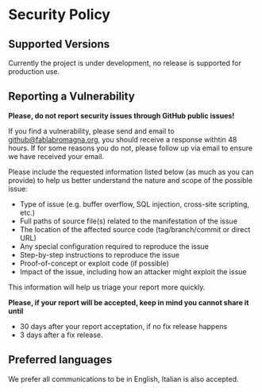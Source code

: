 ﻿# Security Policy

## Supported Versions

Currently the project is under development, no release is supported for production use.

## Reporting a Vulnerability

**Please, do not report security issues through GitHub public issues!**

If you find a vulnerability, please send and email to github@fablabromagna.org, you should receive a response withtin 48 hours.
If for some reasons you do not, please follow up via email to ensure we have received your email.

Please include the requested information listed below (as much as you can provide) to help us better understand the nature and scope of the possible issue:

- Type of issue (e.g. buffer overflow, SQL injection, cross-site scripting, etc.)
- Full paths of source file(s) related to the manifestation of the issue
- The location of the affected source code (tag/branch/commit or direct URL)
- Any special configuration required to reproduce the issue
- Step-by-step instructions to reproduce the issue
- Proof-of-concept or exploit code (if possible)
- Impact of the issue, including how an attacker might exploit the issue

This information will help us triage your report more quickly.

**Please, if your report will be accepted, keep in mind you cannot share it until**
- 30 days after your report acceptation, if no fix release happens
- 3 days after a fix release.

## Preferred languages
We prefer all communications to be in English, Italian is also accepted.
